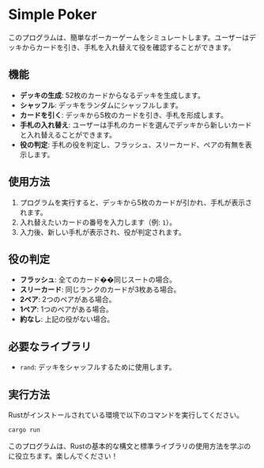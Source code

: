# Simple Poker

このプログラムは、簡単なポーカーゲームをシミュレートします。ユーザーはデッキからカードを引き、手札を入れ替えて役を確認することができます。

## 機能

- **デッキの生成**: 52枚のカードからなるデッキを生成します。
- **シャッフル**: デッキをランダムにシャッフルします。
- **カードを引く**: デッキから5枚のカードを引き、手札を形成します。
- **手札の入れ替え**: ユーザーは手札のカードを選んでデッキから新しいカードと入れ替えることができます。
- **役の判定**: 手札の役を判定し、フラッシュ、スリーカード、ペアの有無を表示します。

## 使用方法

1. プログラムを実行すると、デッキから5枚のカードが引かれ、手札が表示されます。
2. 入れ替えたいカードの番号を入力します（例: `1`）。
3. 入力後、新しい手札が表示され、役が判定されます。

## 役の判定

- **フラッシュ**: 全てのカード��同じスートの場合。
- **スリーカード**: 同じランクのカードが3枚ある場合。
- **2ペア**: 2つのペアがある場合。
- **1ペア**: 1つのペアがある場合。
- **約なし**: 上記の役がない場合。

## 必要なライブラリ

- `rand`: デッキをシャッフルするために使用します。

## 実行方法

Rustがインストールされている環境で以下のコマンドを実行してください。

```bash
cargo run
```


このプログラムは、Rustの基本的な構文と標準ライブラリの使用方法を学ぶのに役立ちます。楽しんでください！